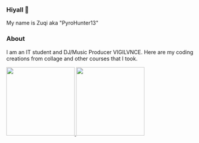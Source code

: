 ### Hiyall 👋
My name is Zuqi aka "PyroHunter13"
### About
I am an IT student and DJ/Music Producer VIGILVNCE. Here are my coding creations from collage and other courses that I took.
<p align="left">
<a href="https://github.com/pyrohunter13">
<img height="180em" src="https://github-readme-stats-eight-theta.vercel.app/api?username=pyrohunter13&show_icons=true&theme=algolia&include_all_commits=true&count_private=true"/>
<img height="180em" src="https://github-readme-stats-eight-theta.vercel.app/api/top-langs/?username=pyrohunter13&layout=compact&langs_count=8&theme=algolia"/>
</a>
</p>
